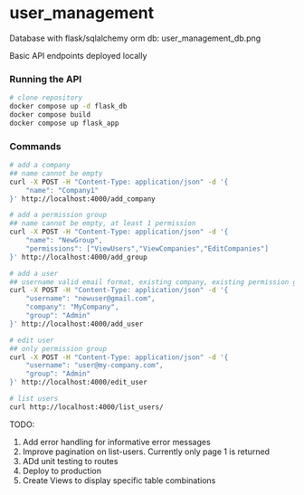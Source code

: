 # user_management

Database with flask/sqlalchemy orm db: user_management_db.png

Basic API endpoints deployed locally

### Running the API
```bash
# clone repository
docker compose up -d flask_db
docker compose build
docker compose up flask_app
```
### Commands
```bash
# add a company
## name cannot be empty
curl -X POST -H "Content-Type: application/json" -d '{
    "name": "Company1"
}' http://localhost:4000/add_company

# add a permission group
## name cannot be empty, at least 1 permission
curl -X POST -H "Content-Type: application/json" -d '{
    "name": "NewGroup",
    "permissions": ["ViewUsers","ViewCompanies","EditCompanies"]
}' http://localhost:4000/add_group

# add a user
## username valid email format, existing company, existing permission group
curl -X POST -H "Content-Type: application/json" -d '{
    "username": "newuser@gmail.com",
    "company": "MyCompany",
    "group": "Admin"
}' http://localhost:4000/add_user

# edit user
## only permission group
curl -X POST -H "Content-Type: application/json" -d '{
    "username": "user@my-company.com",
    "group": "Admin"
}' http://localhost:4000/edit_user

# list users 
curl http://localhost:4000/list_users/
```

TODO:

1. Add error handling for informative error messages
2. Improve pagination on list-users. Currently only page 1 is returned
3. ADd unit testing to routes
4. Deploy to production
5. Create Views to display specific table combinations
